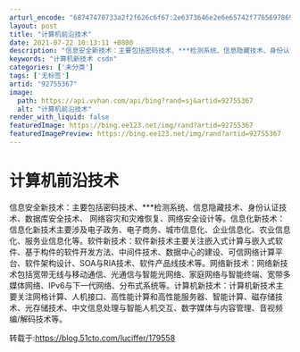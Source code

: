 ```yaml
---
arturl_encode: "68747470733a2f2f626c6f67:2e6373646e2e6e65742f77656978696e5f3333393335373737:2f61727469636c652f64657461696c732f3932373535333637"
layout: post
title: "计算机前沿技术"
date: 2021-07-22 10:13:11 +0800
description: "信息安全新技术：主要包括密码技术、***检测系统、信息隐藏技术、身份认证技术、数据库安全技术、 网络"
keywords: "计算机新技术 csdn"
categories: ['未分类']
tags: ['无标签']
artid: "92755367"
image:
  path: https://api.vvhan.com/api/bing?rand=sj&artid=92755367
  alt: "计算机前沿技术"
render_with_liquid: false
featuredImage: https://bing.ee123.net/img/rand?artid=92755367
featuredImagePreview: https://bing.ee123.net/img/rand?artid=92755367
---
```


# 计算机前沿技术

信息安全新技术：主要包括密码技术、\*\*\*检测系统、信息隐藏技术、身份认证技术、数据库安全技术、 网络容灾和灾难恢复、网络安全设计等。信息化新技术：信息化新技术主要涉及电子政务、电子商务、城市信息化、企业信息化、农业信息化、服务业信息化等。软件新技术：软件新技术主要关注嵌入式计算与嵌入式软件、基于构件的软件开发方法、中间件技术、数据中心的建设、可信网络计算平台、软件架构设计、SOA与RIA技术、软件产品线技术等。网络新技术：网络新技术包括宽带无线与移动通信、光通信与智能光网络、家庭网络与智能终端、宽带多媒体网络、IPv6与下一代网络、分布式系统等。计算机新技术：计算机新技术主要关注网格计算、人机接口、高性能计算和高性能服务器、智能计算、磁存储技术、光存储技术、中文信息处理与智能人机交互、数字媒体与内容管理、音视频编/解码技术等。

转载于:https://blog.51cto.com/luciffer/179558
